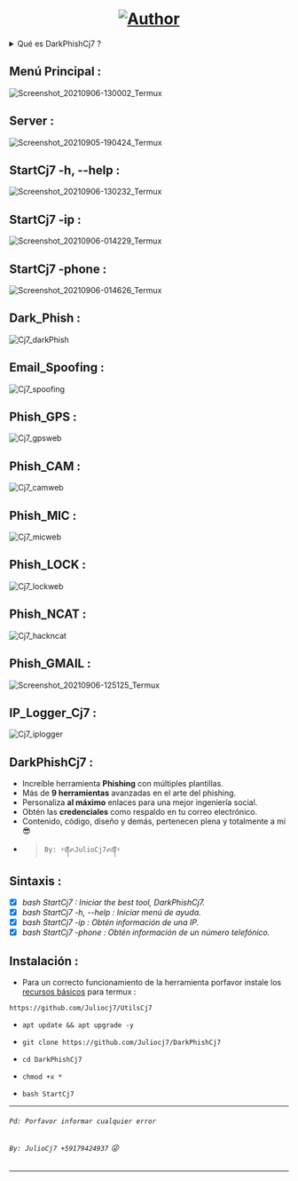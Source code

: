 <h1 align="center"><a href="https://github.com/Juliocj7"><img title="Author" src="https://img.shields.io/badge/Author-⍣᭕ᬁ᭖JulioCj7᭖᭕ᬁ⍣-svg?style=for-the-badge&logo=github"></a></h1>

<details>
<summary> Qué es DarkPhishCj7 ? </summary>
<br>

 - DarkPhishCj7 es mi herramienta privada de phishing 100% funcional.
 - Inicio de creación >> 10 de agosto del 2021.
 - Fin de la creación >> 5 de septiembre del 2021.

</details>

## Menú Principal :
![Screenshot_20210906-130002_Termux](https://user-images.githubusercontent.com/81049859/132247524-bcbf1166-f8d5-4550-aa84-6488bed5383c.png)


## Server :
![Screenshot_20210905-190424_Termux](https://user-images.githubusercontent.com/81049859/132143780-5661aaf3-681b-41c4-9490-89b8ec365fb5.png)

## StartCj7 -h, --help :
![Screenshot_20210906-130232_Termux](https://user-images.githubusercontent.com/81049859/132247553-ca5a93cd-4c21-4451-9ea8-74164e22e0c8.png)

## StartCj7 -ip :
![Screenshot_20210906-014229_Termux](https://user-images.githubusercontent.com/81049859/132167262-367018ba-0ce3-46c3-9443-f96ba6ede082.png)

## StartCj7 -phone :
![Screenshot_20210906-014626_Termux](https://user-images.githubusercontent.com/81049859/132167284-00faae5c-391d-46ef-8ef3-4374cfec32b1.png)

## Dark_Phish :
![Cj7_darkPhish](https://user-images.githubusercontent.com/81049859/132144458-008dadc5-255c-44f8-8208-8d6d045c95bf.png)

## Email_Spoofing :
![Cj7_spoofing](https://user-images.githubusercontent.com/81049859/132144465-c161b398-0fd2-4a0c-becc-78e0e9f6bfc7.png)

## Phish_GPS :
![Cj7_gpsweb](https://user-images.githubusercontent.com/81049859/132144325-4aece1d6-bcea-434b-b70d-f330ef4816fb.png)

## Phish_CAM :
![Cj7_camweb](https://user-images.githubusercontent.com/81049859/132144383-0d8dda81-cb98-4f29-8b8a-dccd943c9492.png)

## Phish_MIC :
![Cj7_micweb](https://user-images.githubusercontent.com/81049859/132144394-1de1c7af-7f33-4a00-991d-c4d34d91373f.png)

## Phish_LOCK :
![Cj7_lockweb](https://user-images.githubusercontent.com/81049859/132144401-afd50657-7594-44c7-ada4-9ca23102280f.png)

## Phish_NCAT :
![Cj7_hackncat](https://user-images.githubusercontent.com/81049859/132144421-aa1dfbfa-7ade-4111-8195-3d45fc5915d2.png)

## Phish_GMAIL :
![Screenshot_20210906-125125_Termux](https://user-images.githubusercontent.com/81049859/132247842-4ebb7838-96d1-4338-9204-00d2f0d48254.png)


## IP_Logger_Cj7 :
![Cj7_iplogger](https://user-images.githubusercontent.com/81049859/132144430-1e430b44-2416-46ed-a8ed-a71e10df0362.png)

## DarkPhishCj7 :
* Increíble herramienta **Phishing** con múltiples plantillas.
* Más de **9 herramientas** avanzadas en el arte del phishing.
* Personaliza **al máximo** enlaces para una mejor ingeniería social.
* Obtén las **credenciales** como respaldo en tu correo electrónico.
* Contenido, código, diseño y demás, pertenecen plena y totalmente a mí :sunglasses:
- > ` By: ⍣᭕ᬁ᭖JulioCj7᭖᭕ᬁ⍣ `

## Sintaxis :
- [x] *bash StartCj7 : Iniciar the best tool, DarkPhishCj7.*
- [x] *bash StartCj7 -h, --help : Iniciar menú de ayuda.*
- [x] *bash StartCj7 -ip : Obtén información de una IP.*
- [x] *bash StartCj7 -phone : Obtén información de un número telefónico.*

## Instalación :

* Para un correcto funcionamiento de la herramienta porfavor instale los [recursos básicos](https://github.com/Juliocj7/UtilsCj7) para termux :

~~~
https://github.com/Juliocj7/UtilsCj7
~~~

* `apt update && apt upgrade -y`

* `git clone https://github.com/Juliocj7/DarkPhishCj7`

* `cd DarkPhishCj7`

* `chmod +x *`

* `bash StartCj7`

---
###### `Pd: Porfavor informar cualquier error`
###### `By: JulioCj7 +59179424937` :stuck_out_tongue_winking_eye:
---
